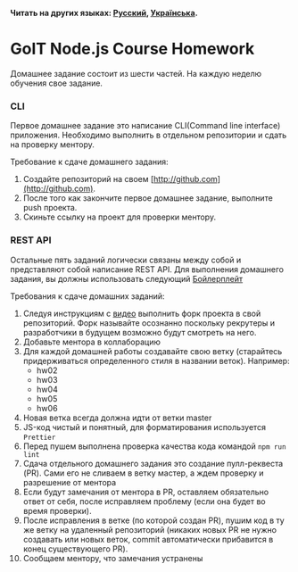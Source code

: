 **Читать на других языках: [Русский](README.md), [Українська](README.ua.md).**

# GoIT Node.js Course Homework

Домашнее задание состоит из шести частей. На каждую неделю обучения свое задание.

### CLI
Первое домашнее задание это написание CLI(Command line interface) приложения.
Необходимо выполнить в отдельном репозитории и сдать на проверку ментору.

Требование к сдаче домашнего задания:

1. Создайте репозиторий на своем [http://github.com](http://github.com).
2. После того как закончите первое домашнее задание, выполните push проекта.
3. Скиньте ссылку на проект для проверки ментору.

### REST API
Остальные пять заданий логически связаны между собой и представляют собой написание REST API. Для выполнения домашнего задания, вы должны использовать следующий [Бойлерплейт](https://github.com/goitacademy/nodejs-homework-template)

Требования к сдаче домашних заданий:

1. Следуя инструкциям с [видео](https://www.youtube.com/watch?v=wabSW_sz_cM) выполнить форк проекта в свой репозиторий. Форк называйте осознанно поскольку рекрутеры и разработчики в будущем возможно будут смотреть на него.
2. Добавьте ментора в коллаборацию
3. Для каждой домашней работы создавайте свою ветку (старайтесь придерживаться определенного стиля в названии веток). Например:
    - hw02
    - hw03
    - hw04
    - hw05
    - hw06
4. Новая ветка всегда должна идти от ветки master
5. JS-код чистый и понятный, для форматирования используется `Prettier`
6. Перед пушем выполнена проверка качества кода командой `npm run lint`
7. Сдача отдельного домашнего задания это создание пулл-реквеста (PR). Сами его не сливаем в ветку мастер, а ждем проверку и разрешение от ментора
8. Если будут замечания от ментора в PR, оставляем обязательно ответ от себя, после исправляем проблему (если она будет во время проверки). 
9. После исправления в ветке (по которой создан PR), пушим код в ту же ветку на удаленный репозиторий (никаких новых PR не нужно создавать или новых веток, commit автоматически прибавится в конец существующего PR).
10. Сообщаем ментору, что замечания устранены
